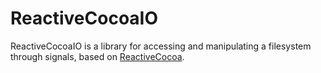 # ReactiveCocoaIO

ReactiveCocoaIO is a library for accessing and manipulating a filesystem through
signals, based on [ReactiveCocoa](https://github.com/github/ReactiveCocoa).

